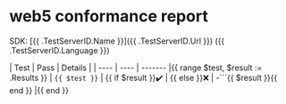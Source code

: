 # web5 conformance report

SDK: [{{ .TestServerID.Name }}]({{ .TestServerID.Url }}) ({{ .TestServerID.Language }})

| Test | Pass | Details |
| ---- | ---- | ------- |{{ range $test, $result := .Results }}
| `{{ $test }}` | {{ if $result }}:heavy_check_mark: | {{ else }}:x: | -```{{ $result }}{{ end }} |{{ end }}
